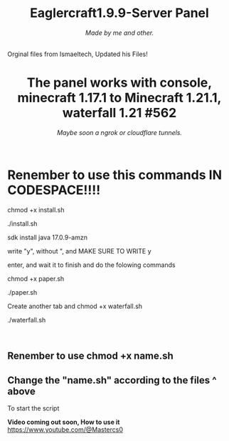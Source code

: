 <h1 align="center">Eaglercraft1.9.9-Server Panel</h1>
<p align="center"><i>Made by me and other.</i></p>
<br>
Orginal files from Ismaeltech, Updated his Files!
<h1 align="center">The panel works with console, minecraft 1.17.1 to Minecraft 1.21.1, waterfall 1.21 #562</h1>
<p align="center"><i>Maybe soon a ngrok or cloudflare tunnels.</i></p>
<br>
<h1> Renember to use this commands IN CODESPACE!!!! </h1>
<p>chmod +x install.sh</p>
<p>./install.sh</p>
<p>sdk install java 17.0.9-amzn</p>
<p>write "y", without ", and MAKE SURE TO WRITE y</p>
<p>enter, and wait it to finish and do the folowing commands</p>
<p>chmod +x paper.sh</p>
<p>./paper.sh</p>
<p>Create another tab and chmod +x waterfall.sh</p>
<p>./waterfall.sh</p>
<br>
<h2> Renember to use chmod +x name.sh </h2>
<h2> Change the "name.sh" according to the files ^ above </h2>
<p>To start the script</p>

**Video coming out soon, How to use it**
https://www.youtube.com/@Mastercs0
